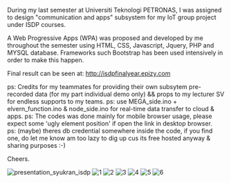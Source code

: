 During my last semester at Universiti Teknologi PETRONAS, I was assigned to design "communication and apps" subsystem for my IoT group project under ISDP courses.

A Web Progressive Apps (WPA) was proposed and developed by me throughout the semester using HTML, CSS, Javascript, Jquery, PHP and MYSQL database. Frameworks such Bootstrap has been used intensively in order to make this happen.

Final result can be seen at: http://isdpfinalyear.epizy.com

ps: Credits for my teammates for providing their own subsytem pre-recorded data (for my part individual demo only) 
    && props to my lecturer SV for endless supports to my teams.
ps: use MEGA_side.ino + elvern_function.ino & node_side.ino for real-time data transfer to cloud & apps.
ps: The codes was done mainly for mobile browser usage, please expect some 'ugly element position' if open the link in desktop browser.  
ps: (maybe) theres db credential somewhere inside the code, if you find one, do let me know am too lazy to dig up cus its free hosted anyway & sharing purposes :-)


Cheers.  

![presentation_syukran_isdp](https://user-images.githubusercontent.com/51852197/88819004-fcfd3e80-d1f1-11ea-9a87-2834d003fa72.jpg)
![1](https://user-images.githubusercontent.com/51852197/88816718-44360000-d1ef-11ea-933d-1b5e2ba762ae.PNG)
![2](https://user-images.githubusercontent.com/51852197/88816707-41d3a600-d1ef-11ea-8d12-08e5437e06cd.PNG)
![3](https://user-images.githubusercontent.com/51852197/88816704-40a27900-d1ef-11ea-83fb-7c269c94a28c.PNG)
![4](https://user-images.githubusercontent.com/51852197/88816699-3ed8b580-d1ef-11ea-8ad0-319f23233c42.PNG)
![5](https://user-images.githubusercontent.com/51852197/88816692-3da78880-d1ef-11ea-9d07-2dc6bf88d002.PNG)
![6](https://user-images.githubusercontent.com/51852197/88816666-38e2d480-d1ef-11ea-9d30-44080b979155.PNG)

